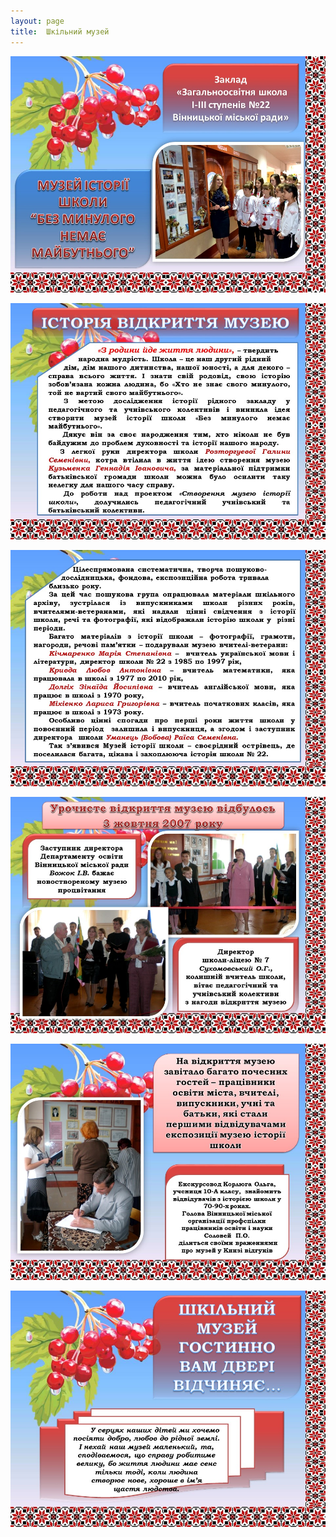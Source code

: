 ```yaml
---
layout: page
title:  Шкільний музей
---
```

![](/assets/tiger-1430284228.jpg)

![](/assets/tiger-1430284243.jpg)

![](/assets/tiger-1430284264.jpg)

![](/assets/tiger-1430284287.jpg)

![](/assets/tiger-1430284312.jpg)

![](/assets/tiger-1430284332.jpg)